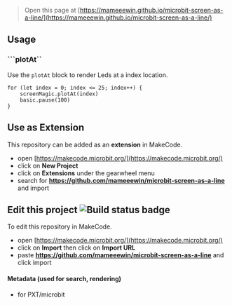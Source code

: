 
> Open this page at [https://mameeewin.github.io/microbit-screen-as-a-line/](https://mameeewin.github.io/microbit-screen-as-a-line/)
## Usage

### ```plotAt``


Use the ``plotAt`` block to render Leds at a index location.

```blocks
for (let index = 0; index <= 25; index++) {
    screenMagic.plotAt(index)
    basic.pause(100)
}
```
## Use as Extension

This repository can be added as an **extension** in MakeCode.

* open [https://makecode.microbit.org/](https://makecode.microbit.org/)
* click on **New Project**
* click on **Extensions** under the gearwheel menu
* search for **https://github.com/mameeewin/microbit-screen-as-a-line** and import

## Edit this project ![Build status badge](https://github.com/mameeewin/microbit-screen-as-a-line/workflows/MakeCode/badge.svg)

To edit this repository in MakeCode.

* open [https://makecode.microbit.org/](https://makecode.microbit.org/)
* click on **Import** then click on **Import URL**
* paste **https://github.com/mameeewin/microbit-screen-as-a-line** and click import
#### Metadata (used for search, rendering)

* for PXT/microbit
<script src="https://makecode.com/gh-pages-embed.js"></script><script>makeCodeRender("{{ site.makecode.home_url }}", "{{ site.github.owner_name }}/{{ site.github.repository_name }}");</script>
